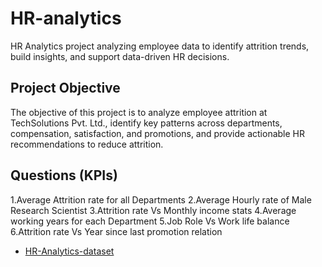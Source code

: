 # HR-analytics
HR Analytics project analyzing employee data to identify attrition trends, build insights, and support data-driven HR decisions.

## Project Objective

The objective of this project is to analyze employee attrition at TechSolutions Pvt. Ltd., identify key patterns across departments, compensation, satisfaction, and promotions, and provide actionable HR recommendations to reduce attrition.

## Questions (KPIs)
1.Average Attrition rate for all Departments
2.Average Hourly rate of Male Research Scientist
3.Attrition rate Vs Monthly income stats
4.Average working years for each Department
5.Job Role Vs Work life balance
6.Attrition rate Vs Year since last promotion relation

- <a href="">HR-Analytics-dataset</a>



